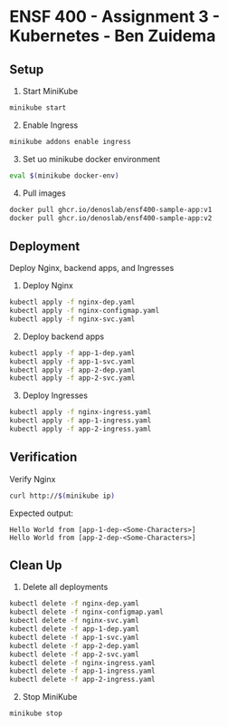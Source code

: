 # ENSF 400 - Assignment 3 - Kubernetes - Ben Zuidema

## Setup 
1. Start MiniKube
```bash
minikube start
```

2. Enable Ingress
```bash
minikube addons enable ingress
```

3. Set uo minikube docker environment
```bash
eval $(minikube docker-env)
```

4. Pull images
```bash
docker pull ghcr.io/denoslab/ensf400-sample-app:v1
docker pull ghcr.io/denoslab/ensf400-sample-app:v2
```

## Deployment
Deploy Nginx, backend apps, and Ingresses

1. Deploy Nginx
```bash
kubectl apply -f nginx-dep.yaml
kubectl apply -f nginx-configmap.yaml
kubectl apply -f nginx-svc.yaml
```

2. Deploy backend apps
```bash
kubectl apply -f app-1-dep.yaml
kubectl apply -f app-1-svc.yaml
kubectl apply -f app-2-dep.yaml
kubectl apply -f app-2-svc.yaml
```

3. Deploy Ingresses
```bash
kubectl apply -f nginx-ingress.yaml
kubectl apply -f app-1-ingress.yaml
kubectl apply -f app-2-ingress.yaml
```

## Verification

Verify Nginx
```bash
curl http://$(minikube ip)
```

Expected output:
```
Hello World from [app-1-dep-<Some-Characters>]
Hello World from [app-2-dep-<Some-Characters>]
```

## Clean Up
1. Delete all deployments
```bash
kubectl delete -f nginx-dep.yaml
kubectl delete -f nginx-configmap.yaml
kubectl delete -f nginx-svc.yaml
kubectl delete -f app-1-dep.yaml
kubectl delete -f app-1-svc.yaml
kubectl delete -f app-2-dep.yaml
kubectl delete -f app-2-svc.yaml
kubectl delete -f nginx-ingress.yaml
kubectl delete -f app-1-ingress.yaml
kubectl delete -f app-2-ingress.yaml
```

2. Stop MiniKube
```bash
minikube stop
```

